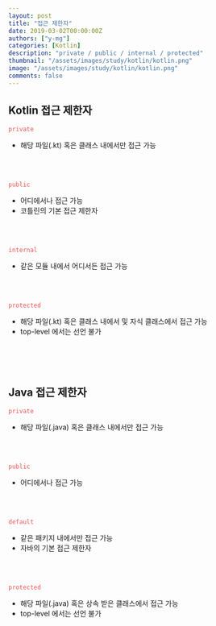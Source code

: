 ```yaml
---
layout: post
title: "접근 제한자"
date: 2019-03-02T00:00:00Z
authors: ["y-mg"]
categories: [Kotlin]
description: "private / public / internal / protected"
thumbnail: "/assets/images/study/kotlin/kotlin.png"
image: "/assets/images/study/kotlin/kotlin.png"
comments: false
---
```


## Kotlin 접근 제한자
<code style="color: #eb5657;">private</code>
- 해당 파일(.kt) 혹은 클래스 내에서만 접근 가능
<br/>
<br/>

<code style="color: #eb5657;">public</code>
- 어디에서나 접근 가능
- 코틀린의 기본 접근 제한자
<br/>
<br/>

<code style="color: #eb5657;">internal</code>
- 같은 모듈 내에서 어디서든 접근 가능
<br/>
<br/>

<code style="color: #eb5657;">protected</code>
- 해당 파일(.kt) 혹은 클래스 내에서 및 자식 클래스에서 접근 가능
- top-level 에서는 선언 불가
<br/>
<br/>
<br/>



## Java 접근 제한자
<code style="color: #eb5657;">private</code>
- 해당 파일(.java) 혹은 클래스 내에서만 접근 가능
<br/>
<br/>

<code style="color: #eb5657;">public</code>
- 어디에서나 접근 가능
<br/>
<br/>

<code style="color: #eb5657;">default</code>
- 같은 패키지 내에서만 접근 가능
- 자바의 기본 접근 제한자
<br/>
<br/>

<code style="color: #eb5657;">protected</code>
- 해당 파일(.java) 혹은 상속 받은 클래스에서 접근 가능
- top-level 에서는 선언 불가